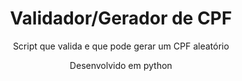<h1 align="center">Validador/Gerador de CPF</h1>
<p align="center">Script que valida e que pode gerar um CPF aleatório</p>
<p align="center">Desenvolvido em python</p>

